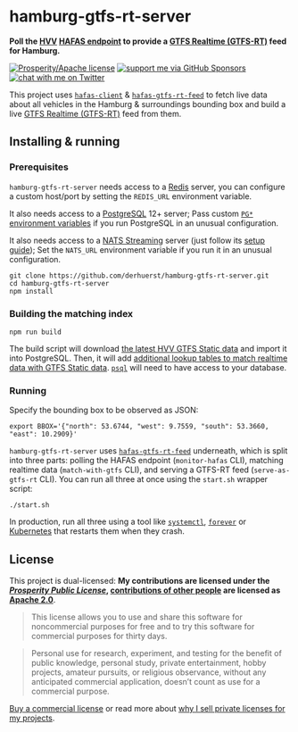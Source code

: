# hamburg-gtfs-rt-server

**Poll the [HVV](https://en.wikipedia.org/wiki/Hamburger_Verkehrsverbund) [HAFAS endpoint](https://github.com/public-transport/hafas-client/tree/5/p/hvv) to provide a [GTFS Realtime (GTFS-RT)](https://gtfs.org/reference/realtime/v2/) feed for Hamburg.**

[![Prosperity/Apache license](https://img.shields.io/static/v1?label=license&message=Prosperity%2FApache&color=0997E8)](#license)
[![support me via GitHub Sponsors](https://img.shields.io/badge/support%20me-donate-fa7664.svg)](https://github.com/sponsors/derhuerst)
[![chat with me on Twitter](https://img.shields.io/badge/chat%20with%20me-on%20Twitter-1da1f2.svg)](https://twitter.com/derhuerst)

This project uses [`hafas-client`](https://github.com/public-transport/hafas-client) & [`hafas-gtfs-rt-feed`](https://github.com/derhuerst/hafas-gtfs-rt-feed) to fetch live data about all vehicles in the Hamburg & surroundings bounding box and build a live [GTFS Realtime (GTFS-RT)](https://developers.google.com/transit/gtfs-realtime/) feed from them.


## Installing & running

### Prerequisites

`hamburg-gtfs-rt-server` needs access to a [Redis](https://redis.io/) server, you can configure a custom host/port by setting the `REDIS_URL` environment variable.

It also needs access to a [PostgreSQL](https://www.postgresql.org) 12+ server; Pass custom [`PG*` environment variables](https://www.postgresql.org/docs/12/libpq-envars.html) if you run PostgreSQL in an unusual configuration.

It also needs access to a [NATS Streaming](https://docs.nats.io/nats-streaming-concepts/intro) server (just follow its [setup guide](https://docs.nats.io/nats-streaming-server/run)); Set the `NATS_URL` environment variable if you run it in an unusual configuration.

```shell
git clone https://github.com/derhuerst/hamburg-gtfs-rt-server.git
cd hamburg-gtfs-rt-server
npm install
```

### Building the matching index

```shell
npm run build
```

The build script will download [the latest HVV GTFS Static data](https://suche.transparenz.hamburg.de/dataset?esq_type=app&esq_type=dataset&esq_type=document&f=PDF&f=HTML&f=ZIP&f=CSV&f=XML&f=xlsx&f=XLS&f=gml&f=wms&f=wfs&f=rar&f=TXT&f=jpg&f=jpeg&f=ascii&f=png&f=dxf&f=web&f=citygml&f=ert&f=docx&f=ov2&f=tiff&f=xsd&l=dl-de-by-2.0&l=dl-de-zero-2.0&esq_not_all_versions=true&esq_coverage_type=publication&e=vergleichbar&g=transport-und-verkehr&change_search=1&sort=publishing_date+desc%2Ctitle_sort+asc&esq_not_all_versions=true) and import it into PostgreSQL. Then, it will add [additional lookup tables to match realtime data with GTFS Static data](https://github.com/derhuerst/match-gtfs-rt-to-gtfs). [`psql`](https://www.postgresql.org/docs/current/app-psql.html) will need to have access to your database.

### Running

Specify the bounding box to be observed as JSON:

```shell
export BBOX='{"north": 53.6744, "west": 9.7559, "south": 53.3660, "east": 10.2909}'
```

`hamburg-gtfs-rt-server` uses [`hafas-gtfs-rt-feed`](https://github.com/derhuerst/hafas-gtfs-rt-feed) underneath, which is split into three parts: polling the HAFAS endpoint (`monitor-hafas` CLI), matching realtime data (`match-with-gtfs` CLI), and serving a GTFS-RT feed (`serve-as-gtfs-rt` CLI). You can run all three at once using the `start.sh` wrapper script:

```shell
./start.sh
```

In production, run all three using a tool like [`systemctl`](https://www.digitalocean.com/community/tutorials/how-to-use-systemctl-to-manage-systemd-services-and-units), [`forever`](https://github.com/foreversd/forever#readme) or [Kubernetes](https://kubernetes.io) that restarts them when they crash.


## License

This project is dual-licensed: **My contributions are licensed under the [*Prosperity Public License*](https://prosperitylicense.com), [contributions of other people](https://github.com/derhuerst/hamburg-gtfs-rt-server/graphs/contributors) are licensed as [Apache 2.0](https://apache.org/licenses/LICENSE-2.0)**.

> This license allows you to use and share this software for noncommercial purposes for free and to try this software for commercial purposes for thirty days.

> Personal use for research, experiment, and testing for the benefit of public knowledge, personal study, private entertainment, hobby projects, amateur pursuits, or religious observance, without any anticipated commercial application, doesn’t count as use for a commercial purpose.

[Buy a commercial license](https://licensezero.com/offers/da2cc40d-42ac-403a-8654-234f088acbe2) or read more about [why I sell private licenses for my projects](https://gist.github.com/derhuerst/0ef31ee82b6300d2cafd03d10dd522f7).
